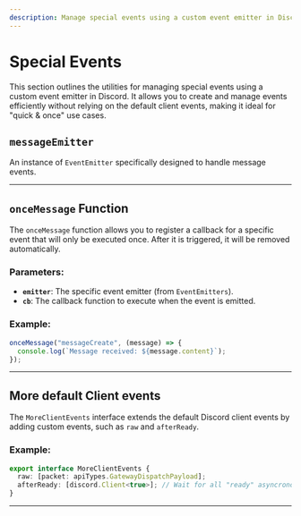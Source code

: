 ```yaml
---
description: Manage special events using a custom event emitter in Discord, allowing you to create and manage events efficiently without relying on the default client events.
---
```


# Special Events

This section outlines the utilities for managing special events using a custom event emitter in Discord. It allows you to create and manage events efficiently without relying on the default client events, making it ideal for "quick & once" use cases.


## `messageEmitter`

An instance of `EventEmitter` specifically designed to handle message events.

---

## `onceMessage` Function

The `onceMessage` function allows you to register a callback for a specific event that will only be executed once. After it is triggered, it will be removed automatically.

### Parameters:
- **`emitter`**: The specific event emitter (from `EventEmitters`).
- **`cb`**: The callback function to execute when the event is emitted.

### Example:
```ts
onceMessage("messageCreate", (message) => {
  console.log(`Message received: ${message.content}`);
});
```

---

## More default Client events

The `MoreClientEvents` interface extends the default Discord client events by adding custom events, such as `raw` and `afterReady`.

### Example:
```ts
export interface MoreClientEvents {
  raw: [packet: apiTypes.GatewayDispatchPayload];
  afterReady: [discord.Client<true>]; // Wait for all "ready" asyncronous listeners before triggering
}
```

---